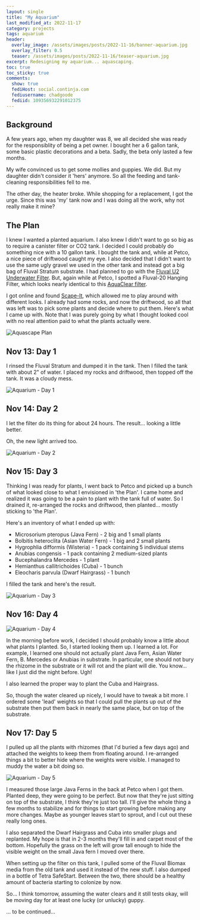 ```yaml
---
layout: single
title: "My Aquarium"
last_modified_at: 2022-11-17
category: projects
tags: aquarium
header:
  overlay_image: /assets/images/posts/2022-11-16/banner-aquarium.jpg
  overlay_filter: 0.5
  teaser: /assets/images/posts/2022-11-16/teaser-aquarium.jpg
excerpt: Redesigning my aquarium... aquascaping.
toc: true
toc_sticky: true
comments:
  show: true
  fediHost: social.continja.com
  fediusername: chadgoode
  fediid: 109356932291012375
---
```

## Background

A few years ago, when my daughter was 8, we all decided she was ready for the responsiblity of being a pet owner. I bought her a 6 gallon tank, some basic plastic decorations and a beta. Sadly, the beta only lasted a few months. 

My wife convinced us to get some mollies and guppies. We did. But my daughter didn't consider it 'hers' anymore. So all the feeding and tank-cleaning responsibilities fell to me.

The other day, the heater broke. While shopping for a replacement, I got the urge. Since this was 'my' tank now and I was doing all the work, why not really make it mine? 

## The Plan

I knew I wanted a planted aquarium. I also knew I didn't want to go so big as to require a canister filter or CO2 tank. I decided I could probably do something nice with a 10 gallon tank. I bought the tank and, while at Petco, a nice piece of driftwood caught my eye. I also decided that I didn't want to use the same ugly gravel we used in the other tank and instead got a big bag of Fluval Stratum substrate. I had planned to go with the [Fluval U2 Underwater Filter](https://www.amazon.com/Fluval-A470-U2-Underwater-Filter/dp/B001Q1HPGE). But, again while at Petco, I spotted a Fluval-20 Hanging Filter, which looks nearly identical to this [AquaClear filter](https://www.amazon.com/AquaClear-Power-Filter-20-Gallon-Aquariums/dp/B000260FVG).

I got online and found [Scape-It](https://scape-it.io/), which allowed me to play around with different looks. I already had some rocks, and now the driftwood, so all that was left was to pick some plants and decide where to put them. Here's what I came up with. Note that I was purely going by what I thought looked cool with no real attention paid to what the plants actually were.

<span style="align: center">![Aquascape Plan](/assets/images/posts/2022-11-16/aquarium_plan.png)</span>

## Nov 13: Day 1

I rinsed the Fluval Stratum and dumped it in the tank. Then I filled the tank with about 2" of water. I placed my rocks and driftwood, then topped off the tank. It was a cloudy mess.

<span style="align: center">![Aquarium - Day 1](/assets/images/posts/2022-11-16/aquarium_day1.jpg)</span>

## Nov 14: Day 2

I let the filter do its thing for about 24 hours. The result... looking a little better.

Oh, the new light arrived too.

<span style="align: center">![Aquarium - Day 2](/assets/images/posts/2022-11-16/aquarium_day2.jpg)</span>

## Nov 15: Day 3

Thinking I was ready for plants, I went back to Petco and picked up a bunch of what looked close to what I envisioned in 'the Plan'. I came home and realized it was going to be a pain to plant with the tank full of water. So I drained it, re-arranged the rocks and driftwood, then planted... mostly sticking to 'the Plan'.

Here's an inventory of what I ended up with:

* Microsorium pteropus (Java Fern) - 2 big and 1 small plants
* Bolbitis heteroclita (Asian Water Fern) - 1 big and 2 small plants
* Hygrophlia difformis (Wisteria) - 1 pack containing 5 individual stems
* Anubias congensis - 1 pack containing 2 medium-sized plants
* Bucephalandra Mercedes - 1 plant
* Hemianthus callitrichoides (Cuba) - 1 bunch
* Eleocharis parvula (Dwarf Hairgrass) - 1 bunch

I filled the tank and here's the result.

<span style="align: center">![Aquarium - Day 3](/assets/images/posts/2022-11-16/aquarium_day3.jpg)</span>

## Nov 16: Day 4

<span style="align: center">![Aquarium - Day 4](/assets/images/posts/2022-11-16/aquarium_day4.jpg)</span>

In the morning before work, I decided I should probably know a little about what plants I planted. So, I started looking them up. I learned a lot. For example, I learned one should not actually plant Java Fern, Asian Water Fern, B. Mercedes or Anubias in substrate. In particular, one should not bury the rhizome in the substrate or it will rot and the plant will die. You know... like I just did the night before. Ugh!

I also learned the proper way to plant the Cuba and Hairgrass. 

So, though the water cleared up nicely, I would have to tweak a bit more. I ordered some 'lead' weights so that I could pull the plants up out of the substrate then put them back in nearly the same place, but on top of the substrate. 

## Nov 17: Day 5

I pulled up all the plants with rhizomes (that I'd buried a few days ago) and attached the weights to keep them from floating around. I re-arranged things a bit to better hide where the weights were visible. I managed to muddy the water a bit doing so.

<span style="align: center">![Aquarium - Day 5](/assets/images/posts/2022-11-16/aquarium_day5.jpg)</span>

I measured those large Java Ferns in the back at Petco when I got them. Planted deep, they were going to be perfect. But now that they're just sitting on top of the substrate, I think they're just too tall. I'll give the whole thing a few months to stabilize and for things to start growing before making any more changes. Maybe as younger leaves start to sprout, and I cut out these really long ones.

I also separated the Dwarf Hairgrass and Cuba into smaller plugs and replanted. My hope is that in 2-3 months they'll fill in and carpet most of the bottom. Hopefully the grass on the left will grow tall enough to hide the visible weight on the small Java fern I moved over there.

When setting up the filter on this tank, I pulled some of the Fluval Biomax media from the old tank and used it instead of the new stuff. I also dumped in a bottle of Tetra SafeStart. Between the two, there should be a healthy amount of bacteria starting to colonize by now.

So... I think tomorrow, assuming the water clears and it still tests okay, will be moving day for at least one lucky (or unlucky) guppy.

... to be continued...






